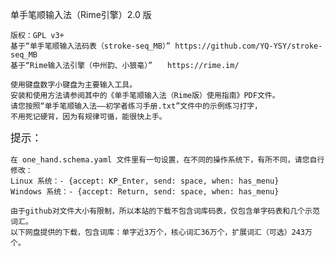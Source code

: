 单手笔顺输入法（Rime引擎）2.0 版
    
    版权：GPL v3+
    基于“单手笔顺输入法码表（stroke-seq_MB）” https://github.com/YQ-YSY/stroke-seq_MB
    基于“Rime输入法引擎（中州韵、小狼毫）”　　https://rime.im/

    使用键盘数字小键盘为主要输入工具。
    安装和使用方法请参阅其中的《单手笔顺输入法（Rime版）使用指南》PDF文件。
    请您按照“单手笔顺输入法——初学者练习手册.txt”文件中的示例练习打字，
    不用死记硬背，因为有规律可循，能很快上手。
    
<big>提示：</big>
    
    在 one_hand.schema.yaml 文件里有一句设置，在不同的操作系统下，有所不同，请您自行修改：
    Linux 系统：- {accept: KP_Enter, send: space, when: has_menu}
    Windows 系统：- {accept: Return, send: space, when: has_menu}
     
    由于github对文件大小有限制，所以本站的下载不包含词库码表，仅包含单字码表和几个示范词汇。
    以下网盘提供的下载，包含词库：单字近3万个，核心词汇36万个，扩展词汇（可选）243万个。

